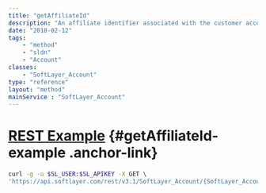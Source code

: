```yaml
---
title: "getAffiliateId"
description: "An affiliate identifier associated with the customer account. "
date: "2018-02-12"
tags:
    - "method"
    - "sldn"
    - "Account"
classes:
    - "SoftLayer_Account"
type: "reference"
layout: "method"
mainService : "SoftLayer_Account"
---
```


# [REST Example](#getAffiliateId-example) <a href="/article/rest/"><i class="fas fa-question"></i></a> {#getAffiliateId-example .anchor-link} 
```bash
curl -g -u $SL_USER:$SL_APIKEY -X GET \
'https://api.softlayer.com/rest/v3.1/SoftLayer_Account/{SoftLayer_AccountID}/getAffiliateId'
```
